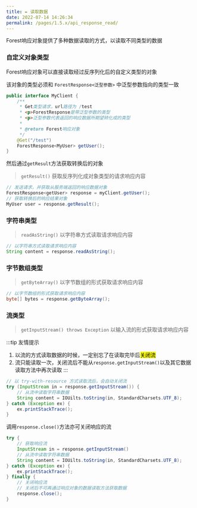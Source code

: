 ```yaml
---
title: ✒️ 读取数据
date: 2022-07-14 14:26:34
permalink: /pages/1.5.x/api_response_read/
---
```


Forest响应对象提供了多种数据读取的方式，以读取不同类型的数据

### 自定义对象类型

Forest响应对象可以直接读取经过反序列化后的自定义类型的对象

该对象的类型必须和 `ForestResponse<泛型参数>` 中泛型参数指向的类型一致

```java
public interface MyClient {
    /**
     * Get类型请求，url路径为 /test
     * <p>ForestResponse是带泛型参数的类型
     * <p>泛型参数代表返回的响应数据所期望转化成的类型
     * 
     * @return Forest响应对象
     */
    @Get("/test")
    ForestResponse<MyUser> getUser();
}
```

然后通过`getResult`方法获取转换后的对象

> `getResult()` 获取反序列化成对象类型的请求响应内容


```java
// 发送请求，并获取从服务端返回的响应数据对象
ForestResponse<getUser> response = myClient.getUser();
// 获取转换后的响应结果对象
MyUser user = response.getResult();
```

### 字符串类型

> `readAsString()` 以字符串方式读取请求响应内容

```java
// 以字符串方式读取请求响应内容
String content = response.readAsString();
```

### 字节数组类型

> `getByteArray()` 以字节数组的形式获取请求响应内容

```java
// 以字节数组的形式获取请求响应内容
byte[] bytes = response.getByteArray();
```

### 流类型

> `getInputStream() throws Exception` 以输入流的形式获取请求响应内容

:::tip 友情提示
1. 以流的方式读取数据的时候，一定别忘了在读取完毕后<mark>关闭流</mark>
2. 流只能读取一次，关闭流后不能从`response.getInputStream()`以及其它数据读取方法中再次读取
:::

```java
// 以 try-with-resource 方式读取流后，会自动关闭流
try (InputStream in = response.getInputStream()) {
    // 从流中读取字符串数据
    String content = IOUilts.toString(in, StandardCharsets.UTF_8);
} catch (Exception ex) {
    ex.printStackTrace();
}
```

调用`response.close()`方法亦可关闭响应的流

```java
try {
    // 获取响应流
    InputStream in = response.getInputStream()
    // 从流中读取字符串数据
    String content = IOUilts.toString(in, StandardCharsets.UTF_8);
} catch (Exception ex) {
    ex.printStackTrace();
} finally {
    // 关闭响应流
    // 关闭后不可再通过响应对象的数据读取方法获取数据
    response.close();
}
```
